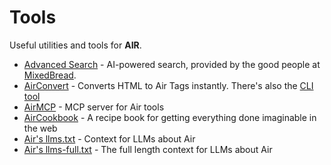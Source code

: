 # Tools

Useful utilities and tools for **AIR**.

- [Advanced Search](https://airbread.fastapicloud.dev) - AI-powered search, provided by the good people at [MixedBread](https://www.mixedbread.com/).
- [AirConvert](https://airconvert.fastapicloud.dev) - Converts HTML to Air Tags instantly. There's also the [CLI tool](https://github.com/feldroy/airconvert)
- [AirMCP](https://airmcp.fastapicloud.dev/) - MCP server for Air tools
- [AirCookbook](../learn/cookbook/) - A recipe book for getting everything done imaginable in the web
- [Air's llms.txt](https://feldroy.github.io/air/llms.txt) - Context for LLMs about Air
- [Air's llms-full.txt](https://feldroy.github.io/air/llms-full.txt) - The full length context for LLMs about Air

